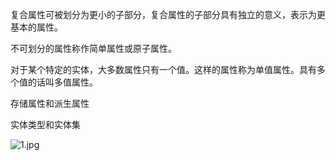 复合属性可被划分为更小的子部分，复合属性的子部分具有独立的意义，表示为更基本的属性。

不可划分的属性称作简单属性或原子属性。

对于某个特定的实体，大多数属性只有一个值。这样的属性称为单值属性。具有多个值的话叫多值属性。

存储属性和派生属性

实体类型和实体集

![1.jpg](0)